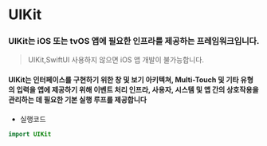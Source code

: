 # UIKit

### UIKit는 iOS 또는 tvOS 앱에 필요한 인프라를 제공하는 프레임워크입니다.
> UIKit,SwiftUI 사용하지 않으면 iOS 앱 개발이 불가능합니다.
#### UIKit는 인터페이스를 구현하기 위한 창 및 보기 아키텍쳐, Multi-Touch 및 기타 유형의 입력을 앱에 제공하기 위해 이벤트 처리 인프라, 사용자, 시스템 및 앱 간의 상호작용을 관리하는 데 필요한 기본 실행 루프를 제공합니다
* 실행코드
```swift
import UIKit
```
